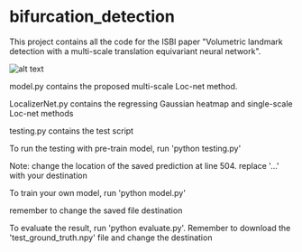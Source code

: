 # bifurcation_detection

This project contains all the code for the ISBI paper "Volumetric landmark detection with a multi-scale translation equivariant neural network". 

![alt text](https://github.com/tym002/bifurcation_detection/blob/master/overview.png)

model.py contains the proposed multi-scale Loc-net method. 

LocalizerNet.py contains the regressing Gaussian heatmap and single-scale Loc-net methods 

testing.py contains the test script 

To run the testing with pre-train model, run 
'python testing.py'

Note: change the location of the saved prediction at line 504. replace '...' with your destination

To train your own model, run 
'python model.py'

remember to change the saved file destination 

To evaluate the result, run 
'python evaluate.py'. Remember to download the 'test_ground_truth.npy' file and change the destination 
